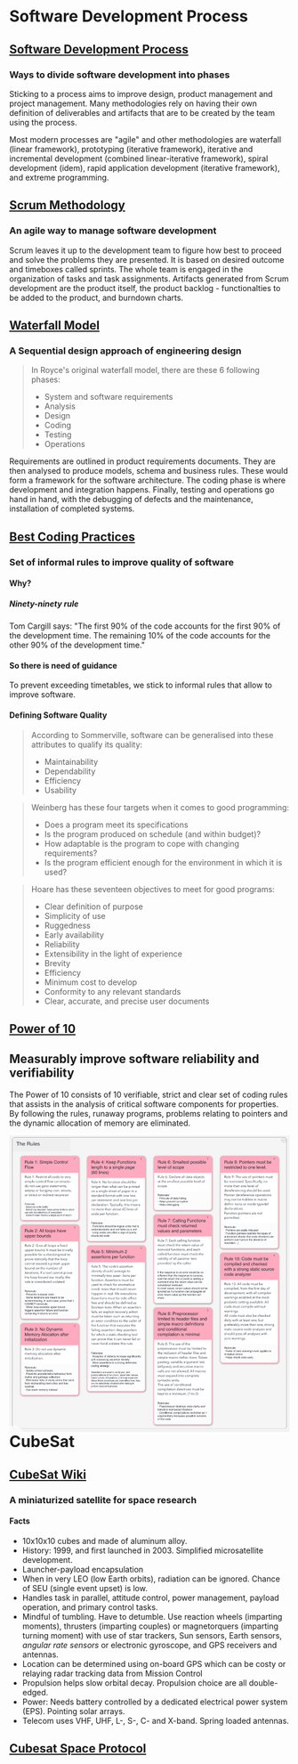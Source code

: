 # Software Development Process

## [Software Development Process](https://en.wikipedia.org/wiki/Software_development_process)

### Ways to divide software development into phases

Sticking to a process aims to improve design, product management and project management. Many methodologies rely on having their own definition of deliverables and artifacts that are to be created by the team using the process.

Most modern processes are "agile" and other methodologies are waterfall (linear framework), prototyping (iterative framework), iterative and incremental development (combined linear-iterative framework), spiral development (idem), rapid application development (iterative framework), and extreme programming.

## [Scrum Methodology](https://www.mountaingoatsoftware.com/agile/scrum)

### An agile way to manage software development

Scrum leaves it up to the development team to figure how best to proceed and solve the problems they are presented. It is based on desired outcome and timeboxes called sprints. The whole team is engaged in the organization of tasks and task assignments. Artifacts generated from Scrum development are the product itself, the product backlog - functionalties to be added to the product, and burndown charts.

## [Waterfall Model](https://en.wikipedia.org/wiki/Waterfall_model)

### A Sequential design approach of engineering design

>In Royce's original waterfall model, there are these 6 following phases:
>
>* System and software requirements
>* Analysis
>* Design
>* Coding
>* Testing
>* Operations

Requirements are outlined in product requirements documents. They are then analysed to produce models, schema and business rules. These would form a framework for the software architecture. The coding phase is where development and integration happens. Finally, testing and operations go hand in hand, with the debugging of defects and the maintenance, installation of completed systems.

## [Best Coding Practices](https://en.wikipedia.org/wiki/Best_coding_practices)

### Set of informal rules to improve quality of software

#### Why?

##### Ninety-ninety rule

Tom Cargill says: "The first 90% of the code accounts for the first 90% of the development time. The remaining 10% of the code accounts for the other 90% of the development time."

#### So there is need of guidance

To prevent exceeding timetables, we stick to informal rules that allow to improve software.

#### Defining Software Quality

>According to Sommerville, software can be generalised into these attributes to qualify its quality:
>* Maintainability
>* Dependability
>* Efficiency
>* Usability

>Weinberg has these four targets when it comes to good programming:
>* Does a program meet its specifications
>* Is the program produced on schedule (and within budget)?
>* How adaptable is the program to cope with changing requirements?
>* Is the program efficient enough for the environment in which it is used?

>Hoare has these seventeen objectives to meet for good programs:
>* Clear definition of purpose
>* Simplicity of use
>* Ruggedness
>* Early availability
>* Reliability
>* Extensibility in the light of experience
>* Brevity
>* Efficiency
>* Minimum cost to develop
>* Conformity to any relevant standards
>* Clear, accurate, and precise user documents 

## [Power of 10](https://web.cecs.pdx.edu/~kimchris/cs201/handouts/The%20Power%20of%2010%20-%20Rules%20for%20Developing%20Safety%20Critical%20Code.pdf)

## Measurably improve software reliability and verifiability

The Power of 10 consists of 10 verifiable, strict and clear set of coding rules that assists in the analysis of critical software components for properties. By following the rules, runaway programs, problems relating to pointers and the dynamic allocation of memory are eliminated.

<img src="images/Power10_LL.png"
     alt="Rules chart"
     style="float: left; margin-right: 10px;" />

***

# CubeSat

## [CubeSat Wiki](https://en.wikipedia.org/wiki/CubeSat)

### A miniaturized satellite for space research

#### Facts

* 10x10x10 cubes and made of aluminum alloy.
* History: 1999, and first launched in 2003. Simplified microsatellite development.
* Launcher-payload encapsulation
* When in very LEO (low Earth orbits), radiation can be ignored. Chance of SEU (single event upset) is low.
* Handles task in parallel, attitude control, power management, payload operation, and primary control tasks.
* Mindful of tumbling. Have to detumble. Use reaction wheels (imparting moments), thrusters (imparting couples) or magnetorquers (imparting turning moment) with use of star trackers, Sun sensors, Earth sensors, *angular rate sensors* or electronic gyroscope, and GPS receivers and antennas.
* Location can be determined using on-board GPS which can be costy or relaying radar tracking data from Mission Control
* Propulsion helps slow orbital decay. Propulsion choice are all double-edged.
* Power: Needs battery controlled by a dedicated electrical power system (EPS). Pointing solar arrays.
* Telecom uses VHF, UHF, L-, S-, C- and X-band. Spring loaded antennas.

## [Cubesat Space Protocol](https://en.wikipedia.org/wiki/Cubesat_Space_Protocol)

### 